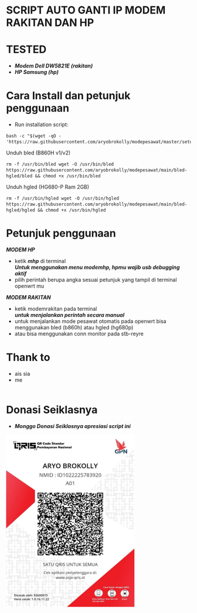 # SCRIPT AUTO GANTI IP MODEM RAKITAN DAN HP

# TESTED
- ***Modem Dell DW5821E (rakitan)***
- ***HP Samsung (hp)***

# Cara Install dan petunjuk penggunaan
- Run installation script:
```
bash -c "$(wget -qO - 'https://raw.githubusercontent.com/aryobrokolly/modepesawat/master/setup.sh')"
```

Unduh bled (B860H v1/v2)
```
rm -f /usr/bin/bled wget -O /usr/bin/bled https://raw.githubusercontent.com/aryobrokolly/modepesawat/main/bled-hgled/bled && chmod +x /usr/bin/bled
```

Unduh hgled (HG680-P Ram 2GB)
```
rm -f /usr/bin/hgled wget -O /usr/bin/hgled https://raw.githubusercontent.com/aryobrokolly/modepesawat/main/bled-hgled/hgled && chmod +x /usr/bin/hgled
```
# Petunjuk penggunaan
  ***MODEM HP***
* ketik *****mhp***** di terminal
  <br>***Untuk menggunakan menu modemhp, hpmu wajib usb debugging aktif***
* pilih perintah berupa angka sesuai petunjuk yang tampil di terminal openwrt mu


***MODEM RAKITAN***
- ketik modemrakitan pada terminal
  <br>***untuk menjalankan perintah secara manual***
- untuk menjalankan mode pesawat otomatis pada openwrt bisa menggunakan bled (b860h) atau hgled (hg680p)
- atau bisa menggunakan conn monitor pada stb-reyre


# Thank to
- ais sia
- me
<br><br>
# Donasi Seiklasnya
- ***Monggo Donasi Seiklasnya apresiasi script ini***
<img src="https://raw.githubusercontent.com/aryobrokolly/modepesawat/main/barcode-aryobrokolly.jpg" alt="DONASI" width="350" height="470">


